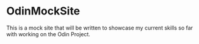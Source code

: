# OdinMockSite

This is a mock site that will be written to showcase my current skills so far with working on the Odin Project. 